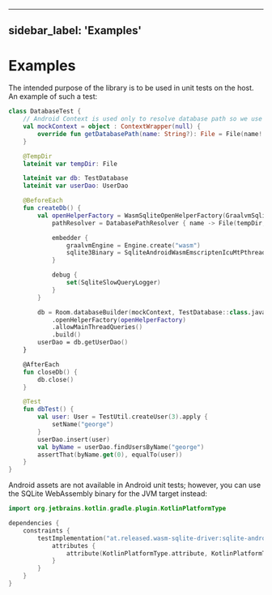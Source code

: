 ---
sidebar_label: 'Examples'
----

# Examples

The intended purpose of the library is to be used in unit tests on the host. An example of such a test:

```kotlin
class DatabaseTest {
    // Android Сontext is used only to resolve database path so we use a mock context
    val mockContext = object : ContextWrapper(null) {
        override fun getDatabasePath(name: String?): File = File(name!!)
    }

    @TempDir
    lateinit var tempDir: File

    lateinit var db: TestDatabase
    lateinit var userDao: UserDao

    @BeforeEach
    fun createDb() {
        val openHelperFactory = WasmSqliteOpenHelperFactory(GraalvmSqliteEmbedder) {
            pathResolver = DatabasePathResolver { name -> File(tempDir, name) }

            embedder {
                graalvmEngine = Engine.create("wasm")
                sqlite3Binary = SqliteAndroidWasmEmscriptenIcuMtPthread346
            }

            debug {
                set(SqliteSlowQueryLogger)
            }
        }

        db = Room.databaseBuilder(mockContext, TestDatabase::class.java, "test")
            .openHelperFactory(openHelperFactory)
            .allowMainThreadQueries()
            .build()
        userDao = db.getUserDao()
    }

    @AfterEach
    fun closeDb() {
        db.close()
    }

    @Test
    fun dbTest() {
        val user: User = TestUtil.createUser(3).apply {
            setName("george")
        }
        userDao.insert(user)
        val byName = userDao.findUsersByName("george")
        assertThat(byName.get(0), equalTo(user))
    }
}
```

Android assets are not available in Android unit tests; however, you can use the SQLite WebAssembly binary
for the JVM target instead:

```kotlin
import org.jetbrains.kotlin.gradle.plugin.KotlinPlatformType

dependencies {
    constraints {
        testImplementation("at.released.wasm-sqlite-driver:sqlite-android-wasm-emscripten-icu-349:*") {
            attributes {
                attribute(KotlinPlatformType.attribute, KotlinPlatformType.jvm)
            }
        }
    }
}
```
